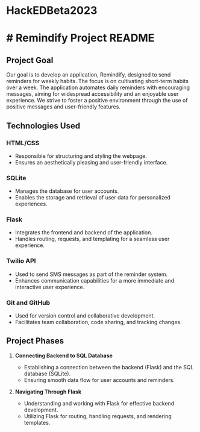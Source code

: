 # HackEDBeta2023
# # Remindify Project README

## Project Goal
Our goal is to develop an application, Remindify, designed to send reminders for weekly habits. The focus is on cultivating short-term habits over a week. The application automates daily reminders with encouraging messages, aiming for widespread accessibility and an enjoyable user experience. We strive to foster a positive environment through the use of positive messages and user-friendly features.

## Technologies Used

### HTML/CSS
- Responsible for structuring and styling the webpage.
- Ensures an aesthetically pleasing and user-friendly interface.

### SQLite
- Manages the database for user accounts.
- Enables the storage and retrieval of user data for personalized experiences.

### Flask
- Integrates the frontend and backend of the application.
- Handles routing, requests, and templating for a seamless user experience.

### Twilio API
- Used to send SMS messages as part of the reminder system.
- Enhances communication capabilities for a more immediate and interactive user experience.

### Git and GitHub
- Used for version control and collaborative development.
- Facilitates team collaboration, code sharing, and tracking changes.

## Project Phases

1. **Connecting Backend to SQL Database**
   - Establishing a connection between the backend (Flask) and the SQL database (SQLite).
   - Ensuring smooth data flow for user accounts and reminders.

2. **Navigating Through Flask**
   - Understanding and working with Flask for effective backend development.
   - Utilizing Flask for routing, handling requests, and rendering templates.
